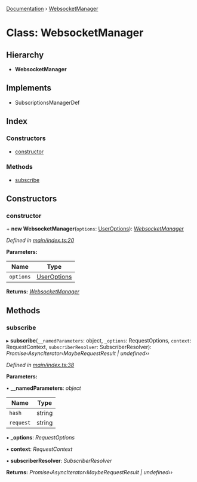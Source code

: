 [Documentation](../README.md) › [WebsocketManager](websocketmanager.md)

# Class: WebsocketManager

## Hierarchy

* **WebsocketManager**

## Implements

* SubscriptionsManagerDef

## Index

### Constructors

* [constructor](websocketmanager.md#constructor)

### Methods

* [subscribe](websocketmanager.md#subscribe)

## Constructors

###  constructor

\+ **new WebsocketManager**(`options`: [UserOptions](../interfaces/useroptions.md)): *[WebsocketManager](websocketmanager.md)*

*Defined in [main/index.ts:20](https://github.com/badbatch/graphql-box/blob/1c5407ab/packages/websocket-manager/src/main/index.ts#L20)*

**Parameters:**

Name | Type |
------ | ------ |
`options` | [UserOptions](../interfaces/useroptions.md) |

**Returns:** *[WebsocketManager](websocketmanager.md)*

## Methods

###  subscribe

▸ **subscribe**(`__namedParameters`: object, `_options`: RequestOptions, `context`: RequestContext, `subscriberResolver`: SubscriberResolver): *Promise‹AsyncIterator‹MaybeRequestResult | undefined››*

*Defined in [main/index.ts:38](https://github.com/badbatch/graphql-box/blob/1c5407ab/packages/websocket-manager/src/main/index.ts#L38)*

**Parameters:**

▪ **__namedParameters**: *object*

Name | Type |
------ | ------ |
`hash` | string |
`request` | string |

▪ **_options**: *RequestOptions*

▪ **context**: *RequestContext*

▪ **subscriberResolver**: *SubscriberResolver*

**Returns:** *Promise‹AsyncIterator‹MaybeRequestResult | undefined››*
